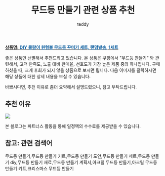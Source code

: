 ﻿---
layout: post
title:  "무드등 만들기 관련 상품 추천"
author: teddy
categories: [ 가구/인테리어 ]
tags: [무드등 만들기,무드등 만들기 키트,무드등 만들기 도안,무드등 만들기 세트,무드등 만들기 diy,무드등 만들기 재료,무드등 만들기 계획서,아크릴 무드등 만들기,아크릴 무드등 만들기 키트,크리스마스 무드등 만들기]
image: https://static.coupangcdn.com/image/retail/images/2021/10/19/14/6/3a936797-b920-4b57-a309-1c030afaae96.jpg 
description: "쿠팡에서 무드등 만들기 관련 상품으로 가장 고객 선호도가 높은 제품 중 하나입니다."
---

<a href="https://link.coupang.com/re/AFFSDP?lptag=AF3256674&pageKey=6133270783&itemId=11710864028&vendorItemId=78985036303&traceid=V0-153-dfc6fd4e35d3a786"><b>상품명: <font color='#01579B'>DIY 몰랑이 원형볼 무드등 꾸미기 세트, 랜덤발송, 1세트</font></b></a>

좋은 상품만 선별해서 추천드리고 있습니다.
본 상품은 쿠팡에서 "무드등 만들기" 와 관련해서, 고객 만족도, 노출 대비 판매율, 선호도가 가장 높은 제품 중의 하나입니다.
구매하셨을 때, 크게 후회가 되지 않을 상품으로 보시면 됩니다. 
다음 이미지를 클릭하시면 해당 상품에 대한 상세 내용을 보실 수 있습니다.

바쁘시다면, 추천 이유로 좀더 요약해서 설명드렸으니, 참고 부탁드립니다.

## 추천 이유 

<a href="https://link.coupang.com/re/AFFSDP?lptag=AF3256674&pageKey=6133270783&itemId=11710864028&vendorItemId=78985036303&traceid=V0-153-dfc6fd4e35d3a786"><img src="https://thumbnail7.coupangcdn.com/thumbnails/remote/q89/image/retail/images/2021/10/19/14/5/7d83257e-7c05-4793-9a8d-ba243d4352e4.jpg"></a> 

본 블로그는 파트너스 활동을 통해 일정액의 수수료를 제공받을 수 있습니다.

## 참고: 관련 검색어    
무드등 만들기,무드등 만들기 키트,무드등 만들기 도안,무드등 만들기 세트,무드등 만들기 diy,무드등 만들기 재료,무드등 만들기 계획서,아크릴 무드등 만들기,아크릴 무드등 만들기 키트,크리스마스 무드등 만들기
